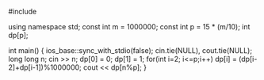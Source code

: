 #include <iostream>

using namespace std;
const int m = 1000000;
const int p = 15 * (m/10);
int dp[p];

int main() {
  ios_base::sync_with_stdio(false);
  cin.tie(NULL), cout.tie(NULL);
  long long n;
  cin >> n;
  dp[0] = 0;
  dp[1] = 1;
  for(int i=2; i<=p;i++)
    dp[i] = (dp[i-2]+dp[i-1])%1000000;
  cout << dp[n%p];
}
